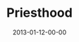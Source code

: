 ---
layout: message
category: message
series: "Saints & Scoundrels"
title: "Priesthood"
date: 2013-01-12-00-00
message_id: 763
sc-permalink-url: "http://soundcloud.com/crdschurch/priesthood"
audio: "http://s3.amazonaws.com/crossroads-media/messages/audio/saintsandscoundrels-02.mp3"
audio-duration: "46:00"
program: "http://s3.amazonaws.com/crossroads-media/documents/01_12-13_13Program_Lo.pdf"
description: "Brian Tome talks about priesthood."
video: "http://s3.amazonaws.com/crossroads-media/messages/video/saintsandscoundrels-02.mp4"
video-duration: "46:18"
yt-embed-url: "//www.youtube.com/embed/VrTV9iSjQLw"
video-image: "http://s3.amazonaws.com/crossroads-media/images/saintsandscoundrels-02-still.jpg"
tag: 
 - tome
 - priesthood
 - program
explicit: false
---